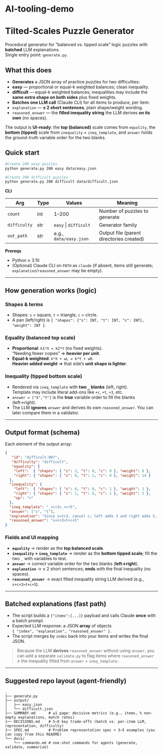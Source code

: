 # AI-tooling-demo
# Tilted-Scales Puzzle Generator
 
Procedural generator for “balanced vs. tipped scale” logic puzzles with **batched** LLM explanations.  
Single entry point: `generate.py`.
 

 
## What this does
 
- **Generates** a JSON array of practice puzzles for two difficulties:
- **easy** — proportional or equal-k weighted balances; clean inequality.
- **difficult** — equal-k weighted balances; inequalities may include the **same extra shape on both sides** plus fixed weights.
- **Batches one LLM call** (Claude CLI) for all items to produce, per item:
- `explanation` — **≤ 2 short sentences**, plain shape/weight wording.
- `reasoned_answer` — the **filled inequality string** the LLM derives **on its own** (no spaces).
 
The output is **UI-ready**: the **top (balanced)** scale comes from `equality`, the **bottom (tipped)** scale from `inequality` + `ineq_template`, and `answer` holds the ground-truth variable order for the two blanks.
 

 
## Quick start
 
```bash
#Create 200 easy puzzles
python generate.py 200 easy data/easy.json

#Create 200 difficult puzzles
python generate.py 200 difficult data/difficult.json
```

**CLI**

| Arg          | Type | Values                 | Meaning                                   |
|--------------|------|------------------------|-------------------------------------------|
| `count`      | int  | 1–200                  | Number of puzzles to generate             |
| `difficulty` | str  | `easy` \| `difficult`  | Generator family                          |
| `out_path`   | str  | e.g., `data/easy.json` | Output file (parent directories created)  |
 
**Prereqs**

- Python ≥ 3.10  
- (Optional) Claude CLI on `PATH` as `claude` (if absent, items still generate; `explanation`/`reasoned_answer` may be empty).
 
---
 
## How generation works (logic)
 
### Shapes & terms
- Shapes: `s` = square, `t` = triangle, `c` = circle.  
- A pan (left/right) is `{ "shapes": {"s": INT, "t": INT, "c": INT}, "weight": INT }`.
 
### Equality (balanced top scale)
- **Proportional**: `k1*X = k2*Y` (no fixed weights).  
   “Needing fewer copies” ⇒ **heavier per unit**.
- **Equal-k weighted**: `k*X + wL = k*Y + wR`.  
  **Heavier added weight** ⇒ that side’s **unit shape is lighter**.
 
### Inequality (tipped bottom scale)
- Rendered via `ineq_template` with **two `_` blanks** (left, right).  
  Template may include literal add-ons like `+c`, `+t`, `+3`, etc.  
- `answer = ["X","Y"]` is the **true** variable order to fill the blanks (left→right).  
- The LLM **ignores** `answer` and derives its own `reasoned_answer`. You can later compare them in a validator.
 
---
 
## Output format (schema)
 
Each element of the output array:
 
```json
{
   "id": "difficult-007",
   "difficulty": "difficult",
   "equality": {
    "left":  { "shapes": { "s": 2, "t": 0, "c": 0 }, "weight": 8 },
    "right": { "shapes": { "s": 0, "t": 2, "c": 0 }, "weight": 14 }
  },
  "inequality": {
    "left":  { "shapes": { "s": 0, "t": 0, "c": 1 }, "weight": 3 },
    "right": { "shapes": { "s": 1, "t": 0, "c": 1 }, "weight": 5 },
    "op": ">"
  },
  "ineq_template": "_+c+3>_+c+5",
  "answer": ["s", "t"],
  "explanation": "Since s=t+3, cancel c; left adds 3 and right adds 5, square stays heavier. So s+c+3>t+c+5.",
  "reasoned_answer": "s+c+3>t+c+5"
}
```
 
### Fields and UI mapping
- **`equality`** → render as the **top balanced scale**.  
- **`inequality` + `ineq_template`** → render as the **bottom tipped scale**; fill the two `_` with variables to test.  
- **`answer`** → correct variable order for the two blanks (**left→right**).  
- **`explanation`** → ≤ 2 short sentences; **ends** with the final inequality (no spaces).  
- **`reasoned_answer`** → exact filled inequality string LLM derived (e.g., `s+c+3>t+c+5`).

---
 
## Batched explanations (fast path)
 
- The script builds a `{"items":[...]}` payload and calls Claude **once** with a batch prompt.  
- Expected LLM response: a JSON **array** of objects  
  `{ "index", "explanation", "reasoned_answer" }`.  
- The script merges by `index` back into your items and writes the final JSON.
 
> Because the LLM **derives** `reasoned_answer` without using `answer`, you can add a separate `validate.py` to flag items where `reasoned_answer` ≠ the inequality filled from `answer` + `ineq_template`.

---

## Suggested repo layout (agent-friendly)

```
.
├── generate.py
├── output/
│   ├── easy.json
│   └── difficult.json
├── SUMMARY.md      # ≤1 page: decisive metrics (e.g., items, % non-empty explanations, match rates)
├── DECISIONS.md    # 5–8 key trade-offs (batch vs. per-item LLM, representation, difficulty)
├── SPEC.md         # Problem representation spec + 3–5 examples (you can copy from this README)
└── docs/
    └── commands.md # one-shot commands for agents (generate, validate, summarize)
```

